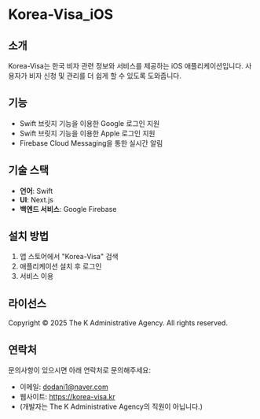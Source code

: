 # Korea-Visa_iOS

## 소개
Korea-Visa는 한국 비자 관련 정보와 서비스를 제공하는 iOS 애플리케이션입니다. 사용자가 비자 신청 및 관리를 더 쉽게 할 수 있도록 도와줍니다.

## 기능
- Swift 브릿지 기능을 이용한 Google 로그인 지원
- Swift 브릿지 기능을 이용한 Apple 로그인 지원
- Firebase Cloud Messaging을 통한 실시간 알림

## 기술 스택
- **언어**: Swift
- **UI**: Next.js 
- **백엔드 서비스**: Google Firebase

## 설치 방법
1. 앱 스토어에서 "Korea-Visa" 검색
2. 애플리케이션 설치 후 로그인
3. 서비스 이용

## 라이선스
Copyright © 2025 The K Administrative Agency. All rights reserved.

## 연락처
문의사항이 있으시면 아래 연락처로 문의해주세요:
- 이메일: dodani1@naver.com
- 웹사이트: https://korea-visa.kr
- (개발자는 The K Administrative Agency의 직원이 아닙니다.)
